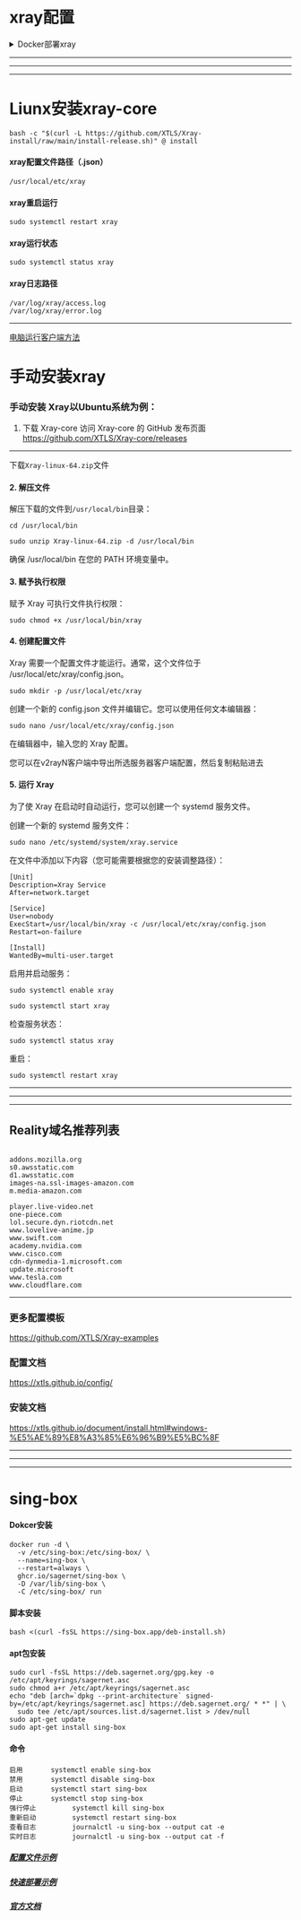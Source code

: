 # xray配置


<details>
<summary>Docker部署xray</summary>


### docker运行xray

创建配置文件`/etc/xray/config.json`

配置文件示例：
```
{
    "log": {
        "loglevel": "warning"
    },
    "inbounds": [
        {
            "listen": "0.0.0.0",
            "port": 8080,
            "protocol": "vmess",
            "settings": {
                "clients": [
                    {
                        "id": "d6fe7c7e-dc2d-4339-aadc-e15e4d1a97d8"
                    }
                ]
            },
            "streamSettings": {
                "network": "ws",
                "security": "none",
                "wsSettings": {
                    "path": "/dockerlnmp"
                }
            }
        }
    ],
    "outbounds": [
        {
            "protocol": "freedom",
            "tag": "direct"
        }
    ]
}
```

运行：

```
docker run -d -p 8080:8080 --name xray --restart=always -v /etc/xray:/etc/xray teddysun/xray
```

这里的端口要与配置文件里的入站端口相同

---
---


</details>


---

---

---


#  Liunx安装xray-core

```
bash -c "$(curl -L https://github.com/XTLS/Xray-install/raw/main/install-release.sh)" @ install
```


####  xray配置文件路径（.json）

```
/usr/local/etc/xray
```


####  xray重启运行

```
sudo systemctl restart xray
```


####  xray运行状态


```
sudo systemctl status xray
```


####  xray日志路径

```
/var/log/xray/access.log
/var/log/xray/error.log
```

---

[电脑运行客户端方法](https://xtls.github.io/document/level-0/ch08-xray-clients.html#_8-3-%E9%99%84%E5%8A%A0%E9%A2%98-1-%E5%9C%A8-pc-%E7%AB%AF%E6%89%8B%E5%B7%A5%E9%85%8D%E7%BD%AE-xray-core "PC端电脑运行xray客户端方法")

#  手动安装xray


###  手动安装 Xray以Ubuntu系统为例：

1. 下载 Xray-core
访问 Xray-core 的 GitHub 发布页面  https://github.com/XTLS/Xray-core/releases
----
下载```Xray-linux-64.zip```文件


####  2. 解压文件
解压下载的文件到```/usr/local/bin```目录：

```
cd /usr/local/bin
```
```
sudo unzip Xray-linux-64.zip -d /usr/local/bin
```
确保 /usr/local/bin 在您的 PATH 环境变量中。

####  3. 赋予执行权限
赋予 Xray 可执行文件执行权限：
```
sudo chmod +x /usr/local/bin/xray
```
####  4. 创建配置文件
Xray 需要一个配置文件才能运行。通常，这个文件位于 /usr/local/etc/xray/config.json。
```
sudo mkdir -p /usr/local/etc/xray
```
创建一个新的 config.json 文件并编辑它。您可以使用任何文本编辑器：
```
sudo nano /usr/local/etc/xray/config.json
```
在编辑器中，输入您的 Xray 配置。

您可以在v2rayN客户端中导出所选服务器客户端配置，然后复制粘贴进去


####  5. 运行 Xray

为了使 Xray 在启动时自动运行，您可以创建一个 systemd 服务文件。

创建一个新的 systemd 服务文件：
```
sudo nano /etc/systemd/system/xray.service
```
在文件中添加以下内容（您可能需要根据您的安装调整路径）：

```
[Unit]
Description=Xray Service
After=network.target

[Service]
User=nobody
ExecStart=/usr/local/bin/xray -c /usr/local/etc/xray/config.json
Restart=on-failure

[Install]
WantedBy=multi-user.target
```
启用并启动服务：
```
sudo systemctl enable xray
```
```
sudo systemctl start xray
```
检查服务状态：
```
sudo systemctl status xray
```
重启：
```
sudo systemctl restart xray
```

---
---
---
##  Reality域名推荐列表

```

addons.mozilla.org
s0.awsstatic.com
d1.awsstatic.com
images-na.ssl-images-amazon.com
m.media-amazon.com

player.live-video.net
one-piece.com
lol.secure.dyn.riotcdn.net
www.lovelive-anime.jp
www.swift.com
academy.nvidia.com
www.cisco.com
cdn-dynmedia-1.microsoft.com
update.microsoft
www.tesla.com
www.cloudflare.com

```
---
###  更多配置模板

https://github.com/XTLS/Xray-examples


###  配置文档

https://xtls.github.io/config/

### 安装文档

https://xtls.github.io/document/install.html#windows-%E5%AE%89%E8%A3%85%E6%96%B9%E5%BC%8F

---

---

---

# sing-box

#### Dokcer安装
```
docker run -d \
  -v /etc/sing-box:/etc/sing-box/ \
  --name=sing-box \
  --restart=always \
  ghcr.io/sagernet/sing-box \
  -D /var/lib/sing-box \
  -C /etc/sing-box/ run
```

#### 脚本安装
```
bash <(curl -fsSL https://sing-box.app/deb-install.sh)
```

#### apt包安装
```
sudo curl -fsSL https://deb.sagernet.org/gpg.key -o /etc/apt/keyrings/sagernet.asc
sudo chmod a+r /etc/apt/keyrings/sagernet.asc
echo "deb [arch=`dpkg --print-architecture` signed-by=/etc/apt/keyrings/sagernet.asc] https://deb.sagernet.org/ * *" | \
  sudo tee /etc/apt/sources.list.d/sagernet.list > /dev/null
sudo apt-get update
sudo apt-get install sing-box
```

#### 命令
```
启用	     systemctl enable sing-box
禁用	     systemctl disable sing-box
启动	     systemctl start sing-box
停止	     systemctl stop sing-box
强行停止	     systemctl kill sing-box
重新启动	     systemctl restart sing-box
查看日志	     journalctl -u sing-box --output cat -e
实时日志	     journalctl -u sing-box --output cat -f
```

##### [配置文件示例](https://github.com/chika0801/sing-box-examples)   

##### [快速部署示例](https://lala.im/8949.html)

##### [官方文档](https://sing-box.sagernet.org/zh/configuration/)
